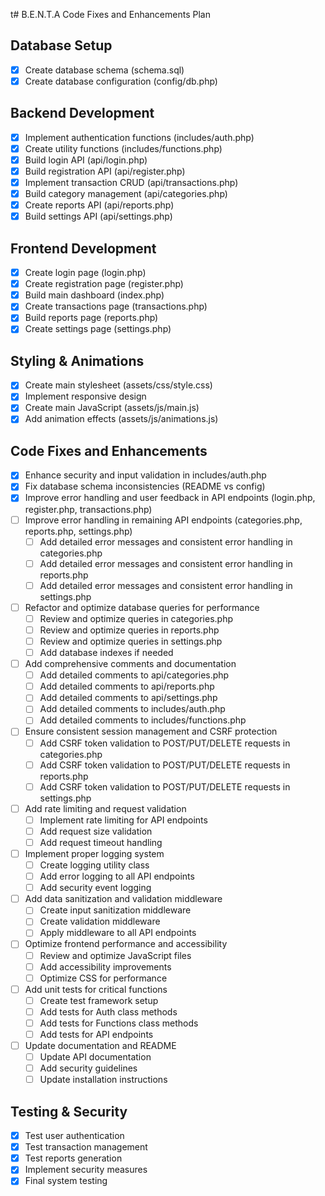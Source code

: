 t# B.E.N.T.A Code Fixes and Enhancements Plan

## Database Setup
- [x] Create database schema (schema.sql)
- [x] Create database configuration (config/db.php)

## Backend Development
- [x] Implement authentication functions (includes/auth.php)
- [x] Create utility functions (includes/functions.php)
- [x] Build login API (api/login.php)
- [x] Build registration API (api/register.php)
- [x] Implement transaction CRUD (api/transactions.php)
- [x] Build category management (api/categories.php)
- [x] Create reports API (api/reports.php)
- [x] Build settings API (api/settings.php)

## Frontend Development
- [x] Create login page (login.php)
- [x] Create registration page (register.php)
- [x] Build main dashboard (index.php)
- [x] Create transactions page (transactions.php)
- [x] Build reports page (reports.php)
- [x] Create settings page (settings.php)

## Styling & Animations
- [x] Create main stylesheet (assets/css/style.css)
- [x] Implement responsive design
- [x] Create main JavaScript (assets/js/main.js)
- [x] Add animation effects (assets/js/animations.js)

## Code Fixes and Enhancements
- [x] Enhance security and input validation in includes/auth.php
- [x] Fix database schema inconsistencies (README vs config)
- [x] Improve error handling and user feedback in API endpoints (login.php, register.php, transactions.php)
- [ ] Improve error handling in remaining API endpoints (categories.php, reports.php, settings.php)
  - [ ] Add detailed error messages and consistent error handling in categories.php
  - [ ] Add detailed error messages and consistent error handling in reports.php
  - [ ] Add detailed error messages and consistent error handling in settings.php
- [ ] Refactor and optimize database queries for performance
  - [ ] Review and optimize queries in categories.php
  - [ ] Review and optimize queries in reports.php
  - [ ] Review and optimize queries in settings.php
  - [ ] Add database indexes if needed
- [ ] Add comprehensive comments and documentation
  - [ ] Add detailed comments to api/categories.php
  - [ ] Add detailed comments to api/reports.php
  - [ ] Add detailed comments to api/settings.php
  - [ ] Add detailed comments to includes/auth.php
  - [ ] Add detailed comments to includes/functions.php
- [ ] Ensure consistent session management and CSRF protection
  - [ ] Add CSRF token validation to POST/PUT/DELETE requests in categories.php
  - [ ] Add CSRF token validation to POST/PUT/DELETE requests in reports.php
  - [ ] Add CSRF token validation to POST/PUT/DELETE requests in settings.php
- [ ] Add rate limiting and request validation
  - [ ] Implement rate limiting for API endpoints
  - [ ] Add request size validation
  - [ ] Add request timeout handling
- [ ] Implement proper logging system
  - [ ] Create logging utility class
  - [ ] Add error logging to all API endpoints
  - [ ] Add security event logging
- [ ] Add data sanitization and validation middleware
  - [ ] Create input sanitization middleware
  - [ ] Create validation middleware
  - [ ] Apply middleware to all API endpoints
- [ ] Optimize frontend performance and accessibility
  - [ ] Review and optimize JavaScript files
  - [ ] Add accessibility improvements
  - [ ] Optimize CSS for performance
- [ ] Add unit tests for critical functions
  - [ ] Create test framework setup
  - [ ] Add tests for Auth class methods
  - [ ] Add tests for Functions class methods
  - [ ] Add tests for API endpoints
- [ ] Update documentation and README
  - [ ] Update API documentation
  - [ ] Add security guidelines
  - [ ] Update installation instructions

## Testing & Security
- [x] Test user authentication
- [x] Test transaction management
- [x] Test reports generation
- [x] Implement security measures
- [x] Final system testing
